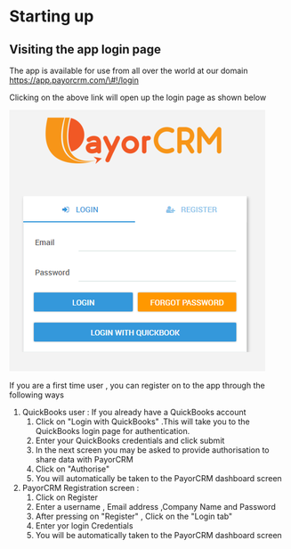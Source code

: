# Starting up

## Visiting the app login page

The app is available for use from all over the world at our domain [https://app.payorcrm.com/\#!/login ](https://app.payorcrm.com/#!/login)

Clicking on the above link will open up the login page as shown below

![](.gitbook/assets/loginscreen.PNG)

If you are a first time user , you can register on to the app through the following ways

1. QuickBooks user : If you already have a QuickBooks account 
   1. Click on "Login with QuickBooks" .This will take you to the QuickBooks login page for authentication.
   2. Enter your QuickBooks credentials and click submit
   3. In the next screen you may be asked to provide authorisation to share data with PayorCRM
   4. Click on "Authorise"
   5. You will automatically be taken to the PayorCRM dashboard screen
2. PayorCRM Registration screen : 
   1. Click on Register
   2. Enter a username , Email address ,Company Name and Password
   3. After pressing on "Register" , Click on the "Login tab" 
   4. Enter yor login Credentials
   5. You will be automatically taken to the PayorCRM dashboard screen

